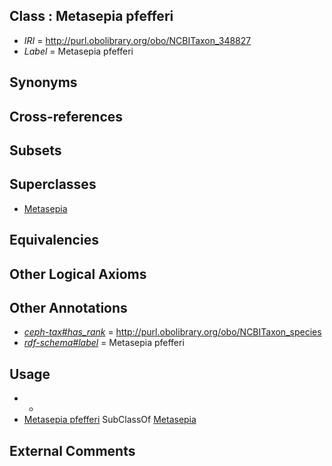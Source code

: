 
## Class : Metasepia pfefferi

 * *IRI* = http://purl.obolibrary.org/obo/NCBITaxon_348827
 * *Label* = Metasepia pfefferi

## Synonyms


## Cross-references


## Subsets


## Superclasses

 * [Metasepia](../../NCBITaxon/87/NCBITaxon_279087.md)

## Equivalencies


## Other Logical Axioms


## Other Annotations

 * *[ceph-tax#has_rank](../../ceph-tax#has/nk/ceph-tax#has_rank.md)* = http://purl.obolibrary.org/obo/NCBITaxon_species
 * *[rdf-schema#label](../../el/rdf-schema#label.md)* = Metasepia pfefferi

## Usage

 * -
 * [Metasepia pfefferi](../../NCBITaxon/27/NCBITaxon_348827.md) SubClassOf [Metasepia](../../NCBITaxon/87/NCBITaxon_279087.md)

## External Comments

